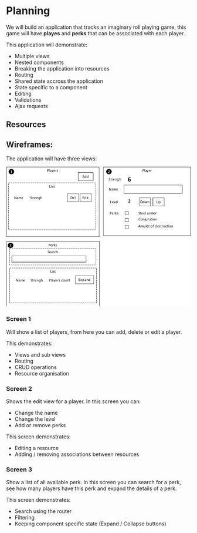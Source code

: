 # Planning

We will build an application that tracks an imaginary roll playing game, this game will have __playes__ and __perks__ that can be associated with each player. 

This application will demonstrate:

- Multiple views
- Nested components
- Breaking the application into resources
- Routing
- Shared state accross the application
- State specific to a component
- Editing
- Validations
- Ajax requests

## Resources



## Wireframes:

The application will have three views:

![Wireframe](plan-v01.png)

### Screen 1

Will show a list of players, from here you can add, delete or edit a player.

This demonstrates:

- Views and sub views
- Routing
- CRUD operations
- Resource organisation

### Screen 2

Shows the edit view for a player. In this screen you can:

- Change the name
- Change the level
- Add or remove perks

This screen demonstrates:

- Editing a resource
- Adding / removing associations between resources

### Screen 3

Show a list of all available perk. In this screen you can search for a perk, see how many players have this perk and expand the details of a perk.

This screen demonstrates:

- Search using the router
- Filtering
- Keeping component specific state (Expand / Collapse buttons)